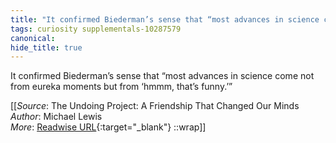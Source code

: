 ```yaml
---
title: "It confirmed Biederman’s sense that “most advances in science come ..."
tags: curiosity supplementals-10287579
canonical: 
hide_title: true
---
```


It confirmed Biederman’s sense that “most advances in science come not from eureka moments but from ‘hmmm, that’s funny.’”


[[_Source_: The Undoing Project: A Friendship That Changed Our Minds<br>
_Author_: Michael Lewis<br>
_More_: [Readwise URL](https://readwise.io/open/404849019){:target="_blank"}
::wrap]]